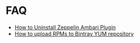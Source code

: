 
# FAQ
* [How to Uninstall Zeppelin Ambari Plugin](doc/UNINSTALL.md)
* [How to upload RPMs to Bintray YUM repository](doc/RPM_YUM_BINTRAY.md)
